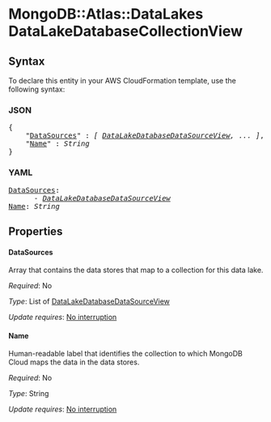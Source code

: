 # MongoDB::Atlas::DataLakes DataLakeDatabaseCollectionView

## Syntax

To declare this entity in your AWS CloudFormation template, use the following syntax:

### JSON

<pre>
{
    "<a href="#datasources" title="DataSources">DataSources</a>" : <i>[ <a href="datalakedatabasedatasourceview.md">DataLakeDatabaseDataSourceView</a>, ... ]</i>,
    "<a href="#name" title="Name">Name</a>" : <i>String</i>
}
</pre>

### YAML

<pre>
<a href="#datasources" title="DataSources">DataSources</a>: <i>
      - <a href="datalakedatabasedatasourceview.md">DataLakeDatabaseDataSourceView</a></i>
<a href="#name" title="Name">Name</a>: <i>String</i>
</pre>

## Properties

#### DataSources

Array that contains the data stores that map to a collection for this data lake.

_Required_: No

_Type_: List of <a href="datalakedatabasedatasourceview.md">DataLakeDatabaseDataSourceView</a>

_Update requires_: [No interruption](https://docs.aws.amazon.com/AWSCloudFormation/latest/UserGuide/using-cfn-updating-stacks-update-behaviors.html#update-no-interrupt)

#### Name

Human-readable label that identifies the collection to which MongoDB Cloud maps the data in the data stores.

_Required_: No

_Type_: String

_Update requires_: [No interruption](https://docs.aws.amazon.com/AWSCloudFormation/latest/UserGuide/using-cfn-updating-stacks-update-behaviors.html#update-no-interrupt)

